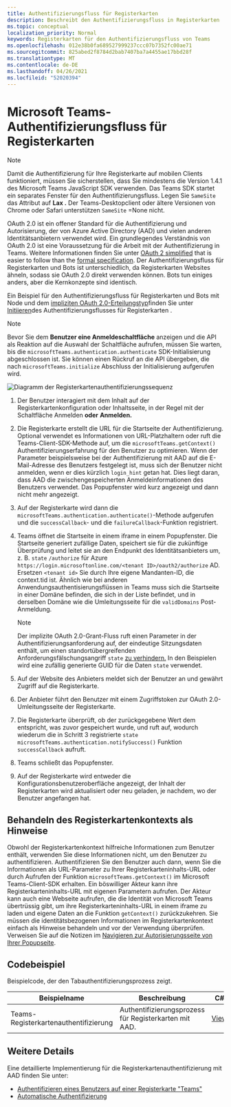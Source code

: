 ```yaml
---
title: Authentifizierungsfluss für Registerkarten
description: Beschreibt den Authentifizierungsfluss in Registerkarten
ms.topic: conceptual
localization_priority: Normal
keywords: Registerkarten für den Authentifizierungsfluss von Teams
ms.openlocfilehash: 012e38b0fa689527999237ccc07b7352fc00ae71
ms.sourcegitcommit: 825abed2f8784d2bab7407ba7a4455ae17bbd28f
ms.translationtype: MT
ms.contentlocale: de-DE
ms.lasthandoff: 04/26/2021
ms.locfileid: "52020394"
---
```

# <a name="microsoft-teams-authentication-flow-for-tabs"></a>Microsoft Teams-Authentifizierungsfluss für Registerkarten

> [!NOTE]
> Damit die Authentifizierung für Ihre Registerkarte auf mobilen Clients funktioniert, müssen Sie sicherstellen, dass Sie mindestens die Version 1.4.1 des Microsoft Teams JavaScript SDK verwenden.
> Das Teams SDK startet ein separates Fenster für den Authentifizierungsfluss. Legen Sie `SameSite` das Attribut auf **Lax .** Der Teams-Desktopclient oder ältere Versionen von Chrome oder Safari unterstützen `SameSite` =None nicht.

OAuth 2.0 ist ein offener Standard für die Authentifizierung und Autorisierung, der von Azure Active Directory (AAD) und vielen anderen Identitätsanbietern verwendet wird. Ein grundlegendes Verständnis von OAuth 2.0 ist eine Voraussetzung für die Arbeit mit der Authentifizierung in Teams. Weitere Informationen finden Sie unter [OAuth 2 simplified](https://aaronparecki.com/oauth-2-simplified/) that is easier to follow than the [formal specification](https://oauth.net/2/). Der Authentifizierungsfluss für Registerkarten und Bots ist unterschiedlich, da Registerkarten Websites ähneln, sodass sie OAuth 2.0 direkt verwenden können. Bots tun einiges anders, aber die Kernkonzepte sind identisch.

Ein Beispiel für den Authentifizierungsfluss für Registerkarten und Bots mit Node und dem [impliziten OAuth 2.0-Erteilungstyp](https://oauth.net/2/grant-types/implicit/)finden Sie unter [Initiieren](~/tabs/how-to/authentication/auth-tab-aad.md#initiate-authentication-flow)des Authentifizierungsflusses für Registerkarten .

> [!NOTE]
> Bevor Sie dem **Benutzer eine Anmeldeschaltfläche** anzeigen und die API als Reaktion auf die Auswahl der Schaltfläche aufrufen, müssen Sie warten, bis die `microsoftTeams.authentication.authenticate` SDK-Initialisierung abgeschlossen ist. Sie können einen Rückruf an die API übergeben, die nach `microsoftTeams.initialize` Abschluss der Initialisierung aufgerufen wird.

![Diagramm der Registerkartenauthentifizierungssequenz](~/assets/images/authentication/tab_auth_sequence_diagram.png)

1. Der Benutzer interagiert mit dem Inhalt auf der Registerkartenkonfiguration oder Inhaltsseite, in der Regel mit der Schaltfläche Anmelden **oder** **Anmelden.**
2. Die Registerkarte erstellt die URL für die Startseite der Authentifizierung. Optional verwendet es Informationen von URL-Platzhaltern oder ruft die Teams-Client-SDK-Methode auf, um die `microsoftTeams.getContext()` Authentifizierungserfahrung für den Benutzer zu optimieren. Wenn der Parameter beispielsweise bei der Authentifizierung mit AAD auf die E-Mail-Adresse des Benutzers festgelegt ist, muss sich der Benutzer nicht anmelden, wenn er dies kürzlich `login_hint` getan hat. Dies liegt daran, dass AAD die zwischengespeicherten Anmeldeinformationen des Benutzers verwendet. Das Popupfenster wird kurz angezeigt und dann nicht mehr angezeigt.
3. Auf der Registerkarte wird dann die `microsoftTeams.authentication.authenticate()`-Methode aufgerufen und die `successCallback`- und die `failureCallback`-Funktion registriert.
4. Teams öffnet die Startseite in einem iframe in einem Popupfenster. Die Startseite generiert zufällige Daten, speichert sie für die zukünftige Überprüfung und leitet sie an den Endpunkt des Identitätsanbieters um, z. B. `state` `/authorize` für Azure `https://login.microsoftonline.com/<tenant ID>/oauth2/authorize` AD. Ersetzen `<tenant id>` Sie durch Ihre eigene Mandanten-ID, die context.tid ist.
Ähnlich wie bei anderen Anwendungsauthentisierungsflüssen in Teams muss sich die Startseite in einer Domäne befinden, die sich in der Liste befindet, und in derselben Domäne wie die Umleitungsseite für die `validDomains` Post-Anmeldung.

    > [!NOTE]
    > Der implizite OAuth 2.0-Grant-Fluss ruft einen Parameter in der Authentifizierungsanforderung auf, der eindeutige Sitzungsdaten enthält, um einen standortübergreifenden Anforderungsfälschungsangriff `state` [zu verhindern.](https://en.wikipedia.org/wiki/Cross-site_request_forgery) In den Beispielen wird eine zufällig generierte GUID für die Daten `state` verwendet.

5. Auf der Website des Anbieters meldet sich der Benutzer an und gewährt Zugriff auf die Registerkarte.
6. Der Anbieter führt den Benutzer mit einem Zugriffstoken zur OAuth 2.0-Umleitungsseite der Registerkarte.
7. Die Registerkarte überprüft, ob der zurückgegebene Wert dem entspricht, was zuvor gespeichert wurde, und ruft auf, wodurch wiederum die in Schritt 3 registrierte `state` `microsoftTeams.authentication.notifySuccess()` Funktion `successCallback` aufruft.
8. Teams schließt das Popupfenster.
9. Auf der Registerkarte wird entweder die Konfigurationsbenutzeroberfläche angezeigt, der Inhalt der Registerkarten wird aktualisiert oder neu geladen, je nachdem, wo der Benutzer angefangen hat.

## <a name="treat-tab-context-as-hints"></a>Behandeln des Registerkartenkontexts als Hinweise

Obwohl der Registerkartenkontext hilfreiche Informationen zum Benutzer enthält, verwenden Sie diese Informationen nicht, um den Benutzer zu authentifizieren. Authentifizieren Sie den Benutzer auch dann, wenn Sie die Informationen als URL-Parameter zu Ihrer Registerkarteninhalts-URL oder durch Aufrufen der Funktion `microsoftTeams.getContext()` im Microsoft Teams-Client-SDK erhalten. Ein böswilliger Akteur kann ihre Registerkarteninhalts-URL mit eigenen Parametern aufrufen. Der Akteur kann auch eine Webseite aufrufen, die die Identität von Microsoft Teams übertrüssig gibt, um ihre Registerkarteninhalts-URL in einem iframe zu laden und eigene Daten an die Funktion `getContext()` zurückzukehren. Sie müssen die identitätsbezogenen Informationen im Registerkartenkontext einfach als Hinweise behandeln und vor der Verwendung überprüfen. Verweisen Sie auf die Notizen im [Navigieren zur Autorisierungsseite von Ihrer Popupseite](~/tabs/how-to/authentication/auth-tab-aad.md#navigate-to-the-authorization-page-from-your-popup-page).

## <a name="code-sample"></a>Codebeispiel

Beispielcode, der den Tabauthentifizierungsprozess zeigt.

| **Beispielname** | **Beschreibung** | **C#** | **Node.js** |
|-----------------|-----------------|-------------|------------|
| Teams-Registerkartenauthentifizierung | Authentifizierungsprozess für Registerkarten mit AAD. | [View](https://github.com/OfficeDev/Microsoft-Teams-Samples/tree/main/samples/app-complete-sample/csharp) | [View](https://github.com/OfficeDev/Microsoft-Teams-Samples/tree/main/samples/app-complete-sample/nodejs) |

## <a name="more-details"></a>Weitere Details

Eine detaillierte Implementierung für die Registerkartenauthentifizierung mit AAD finden Sie unter:

* [Authentifizieren eines Benutzers auf einer Registerkarte "Teams"](~/tabs/how-to/authentication/auth-tab-AAD.md)
* [Automatische Authentifizierung](~/tabs/how-to/authentication/auth-silent-AAD.md)
